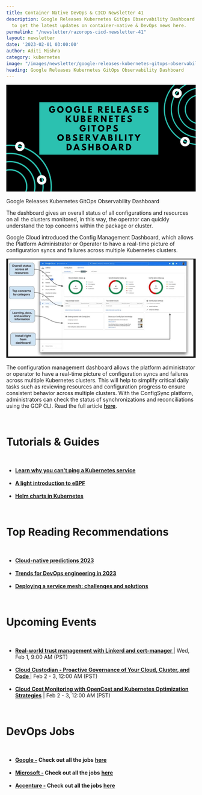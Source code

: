 ```yaml
---
title: Container Native DevOps & CICD Newsletter 41
description: Google Releases Kubernetes GitOps Observability Dashboard. Subscribe
  to get the latest updates on container-native & DevOps news here.
permalink: "/newsletter/razorops-cicd-newsletter-41"
layout: newsletter
date: '2023-02-01 03:00:00'
author: Aditi Mishra
category: kubernetes
image: "/images/newsletter/google-releases-kubernetes-gitops-observability-dashboard.png"
heading: Google Releases Kubernetes GitOps Observability Dashboard
---
```


![](/images/newsletter/google-releases-kubernetes-gitops-observability-dashboard.png)
<br>

Google Releases Kubernetes GitOps Observability Dashboard

The dashboard gives an overall status of all configurations and resources on all the clusters monitored, in this way, the operator can quickly understand the top concerns within the package or cluster.


Google Cloud introduced the Config Management Dashboard, which allows the Platform Administrator or Operator to have a real-time picture of configuration syncs and failures across multiple Kubernetes clusters.

![](/images/newsletter/google-config-management-dashboard.jpeg)
<br>

The configuration management dashboard allows the platform administrator or operator to have a real-time picture of configuration syncs and failures across multiple Kubernetes clusters. This will help to simplify critical daily tasks such as reviewing resources and configuration progress to ensure consistent behavior across multiple clusters. With the ConfigSync platform, administrators can check the status of synchronizations and reconciliations using the GCP CLI. Read the full article <a href="https://www.infoq.com/news/2023/01/google-gitops-observability/?itm_source=infoq&itm_campaign=footer_links&itm_medium=footer_links_content_type_page" target="_blank"><b>here</b></a>.

<br>


# Tutorials & Guides

<br>
<ul>
<li>
<a href="https://dev.to/danielepolencic/reserved-cpu-and-memory-in-kubernetes-nodes-2f31?utm_source=hs_email&utm_medium=email&_hsenc=p2ANqtz--7R1troyUsN-caeUiVKr_MjXx480tOwY3KEWlKRMsh139lLcn_G7nJXNsDiVVk-v4pFOZa" target="_blank"><b>Learn why you can't ping a Kubernetes service</b></a>
	</li>
<br>
<li>
<a href="https://anaisurl.com/a-light-introduction-to-ebpf/?utm_content=235298094&utm_medium=social&utm_source=twitter&hss_channel=tw-3259313744&_hsenc=p2ANqtz--7R1troyUsN-caeUiVKr_MjXx480tOwY3KEWlKRMsh139lLcn_G7nJXNsDiVVk-v4pFOZa" target="_blank"><b>A light introduction to eBPF</b></a>
	</li>
	<br>
<li>
<a href="https://www.weave.works/blog/helm-charts-in-kubernetes?utm_source=hs_email&utm_medium=email&_hsenc=p2ANqtz--7R1troyUsN-caeUiVKr_MjXx480tOwY3KEWlKRMsh139lLcn_G7nJXNsDiVVk-v4pFOZa" target="_blank"><b>Helm charts in Kubernetes </b></a>
	</li>
</ul>

<br>

# Top Reading Recommendations

<br>
<ul>
<li>
<a href="https://www.linkedin.com/pulse/cloud-native-predictions-2023-chris-aniszczyk/?trackingId=dRyJbTuzSO%2BlOF%2BmlsB3ng%3D%3D&utm_source=hs_email&utm_medium=email&_hsenc=p2ANqtz--7R1troyUsN-caeUiVKr_MjXx480tOwY3KEWlKRMsh139lLcn_G7nJXNsDiVVk-v4pFOZa&lipi=urn%3Ali%3Apage%3Ad_flagship3_pulse_read%3BM9mCNrMQScqrmtcDHXlglQ%3D%3D" target="_blank"><b>Cloud-native predictions 2023</b></a>
	</li>
<br>
<li>
<a href="https://www.cncf.io/blog/2023/01/17/trends-for-devops-engineering-in-2023/?utm_source=hs_email&utm_medium=email&_hsenc=p2ANqtz--7R1troyUsN-caeUiVKr_MjXx480tOwY3KEWlKRMsh139lLcn_G7nJXNsDiVVk-v4pFOZa" target="_blank"><b>Trends for DevOps engineering in 2023</b></a>
	</li>
	<br>
<li>
<a href="https://devops.com/deploying-a-service-mesh-challenges-and-solutions/?utm_source=hs_email&utm_medium=email&_hsenc=p2ANqtz--7R1troyUsN-caeUiVKr_MjXx480tOwY3KEWlKRMsh139lLcn_G7nJXNsDiVVk-v4pFOZa" target="_blank"><b>Deploying a service mesh: challenges and solutions</b></a>
	</li>
	</ul>

<br>


# Upcoming Events
<br>

<ul>
<li>
<a href="https://community.cncf.io/events/details/cncf-cncf-online-programs-presents-cloud-native-live-real-world-trust-management-with-linkerd-and-cert-manager/" target="_blank"><b> Real-world trust management with Linkerd and cert-manager </b></a> | Wed, Feb 1, 9:00 AM (PST)
	</li>
<br>
<li>
<a href="https://community.cncf.io/events/details/cncf-cncf-online-programs-presents-cncf-on-demand-webinar-cloud-custodian-proactive-governance-of-your-cloud-cluster-and-code/" target="_blank"><b> Cloud Custodian - Proactive Governance of Your Cloud, Cluster, and Code </b></a> | Feb 2 - 3, 12:00 AM (PST)
	</li>
	<br>
<li>
<a href="https://community.cncf.io/events/details/cncf-cncf-online-programs-presents-cncf-on-demand-webinar-cloud-cost-monitoring-with-opencost-and-kubernetes-optimization-strategies/" target="_blank"><b> Cloud Cost Monitoring with OpenCost and Kubernetes Optimization Strategies</b></a> | Feb 2 - 3, 12:00 AM (PST)
	</li>
	</ul>
<br>
	

# DevOps Jobs
<br>

<ul>
<li>
<a href="https://www.linkedin.com/company/google/?lipi=urn%3Ali%3Apage%3Ad_flagship3_pulse_read%3BM9mCNrMQScqrmtcDHXlglQ%3D%3D" target="_blank"><b>Google -</b></a><b> Check out all the jobs</b> <a href="https://www.linkedin.com/jobs/search/?currentJobId=3396168535&f_C=1441&keywords=devops&refresh=true&lipi=urn%3Ali%3Apage%3Ad_flagship3_pulse_read%3BM9mCNrMQScqrmtcDHXlglQ%3D%3D" target="_blank"><b> here</b></a> 
	</li>
	<br>	
	<li>
<a href="https://www.linkedin.com/company/microsoft/?lipi=urn%3Ali%3Apage%3Ad_flagship3_pulse_read%3BM9mCNrMQScqrmtcDHXlglQ%3D%3D" target="_blank"><b>Microsoft -</b></a><b> Check out all the jobs</b> <a href="https://www.linkedin.com/jobs/search/?currentJobId=3414477236&f_C=1035&keywords=devops&refresh=true&lipi=urn%3Ali%3Apage%3Ad_flagship3_pulse_read%3BM9mCNrMQScqrmtcDHXlglQ%3D%3D" target="_blank"><b> here</b></a> 
	</li>
	<br>	
	<li>
<a href="https://www.linkedin.com/company/accenture/?lipi=urn%3Ali%3Apage%3Ad_flagship3_pulse_read%3BM9mCNrMQScqrmtcDHXlglQ%3D%3D" target="_blank"><b>Accenture -</b></a><b> Check out all the jobs</b> <a href="https://www.linkedin.com/jobs/search/?currentJobId=3422755785&f_C=1033&keywords=devops&refresh=true&lipi=urn%3Ali%3Apage%3Ad_flagship3_pulse_read%3BM9mCNrMQScqrmtcDHXlglQ%3D%3D" target="_blank"><b> here</b></a> 
	</li>
	</ul>
